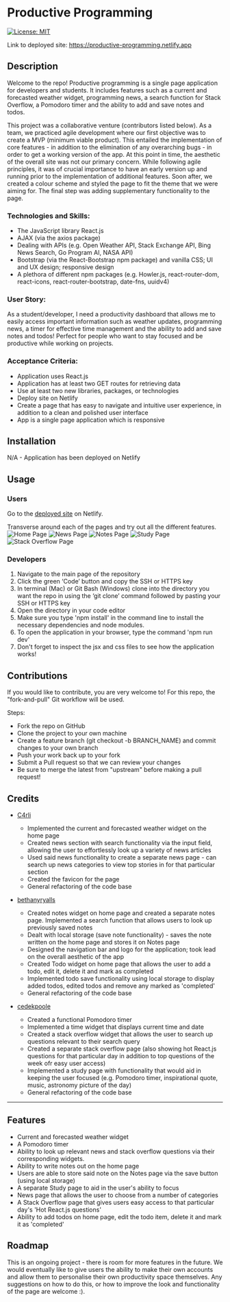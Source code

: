 # Productive Programming

[![License: MIT](https://img.shields.io/badge/License-MIT-yellow.svg)](https://opensource.org/licenses/MIT)

Link to deployed site: https://productive-programming.netlify.app 

## Description 
Welcome to the repo!  Productive programming is a single page application for developers and students. It includes features such as a current and forecasted weather widget, programming news, a search function for Stack Overflow, a Pomodoro timer and the ability to add and save notes and todos. 


This project was a collaborative venture (contributors listed below). As a team, we practiced agile development where our first objective was to create a MVP (minimum viable product). This entailed the implementation of core features - in addition to the elimination of any overarching bugs - in order to get a working version of the app. At this point in time, the aesthetic of the overall site was not our primary concern. While following agile principles, it was of crucial importance to have an early version up and running prior to the implementation of additional features. Soon after, we created a colour scheme and styled the page to fit the theme that we were aiming for. The final step was adding supplementary functionality to the page.

### Technologies and Skills:
- The JavaScript library React.js
- AJAX (via the axios package)
- Dealing with APIs (e.g. Open Weather API, Stack Exchange API, Bing News Search, Go Program AI, NASA API)
- Bootstrap (via the React-Bootstrap npm package) and vanilla CSS; UI and UX design; responsive design
- A plethora of different npm packages (e.g. Howler.js, react-router-dom, react-icons, react-router-bootstrap, date-fns, uuidv4)


### User Story: 

As a student/developer, I need a productivity dashboard that allows me to easily access important information such as weather updates, programming news, a timer for effective time management and the ability to add and save notes and todos!
Perfect for people who want to stay focused and be productive while working on projects. 

### Acceptance Criteria: 
- Application uses React.js
- Application has at least two GET routes for retrieving data 
- Use at least two new libraries, packages, or technologies
- Deploy site on Netlify 
- Create a page that has easy to navigate and intuitive user experience, in addition to a clean and polished user interface 
- App is a single page application which is responsive 


## Installation 

N/A - Application has been deployed on Netlify

## Usage

### Users
Go to the [deployed site](https://productive-programming.netlify.app) on Netlify. 

Transverse around each of the pages and try out all the different features. 
![Home Page](./src/assets/images/homepage.png)
![News Page](./src/assets/images/newspage.png)
![Notes Page](./src/assets/images/notespage.png)
![Study Page](./src/assets/images/studypage.png)
![Stack Overflow Page](./src/assets/images/stackoverflowpage.png)

### Developers
1. Navigate to the main page of the repository
2. Click the green ‘Code’ button and copy the SSH or HTTPS key
3. In terminal (Mac) or Git Bash (Windows) clone into the directory you want the repo in using the ‘git clone’ command followed by pasting your SSH or HTTPS key
4. Open the directory in your code editor
5. Make sure you type 'npm install' in the command line to install the necessary dependencies and node modules. 
6. To open the application in your browser, type the command 'npm run dev' 
7. Don't forget to inspect the jsx and css files to see how the application works!

## Contributions 

If you would like to contribute, you are very welcome to! For this repo, the "fork-and-pull" Git workflow will be used.

Steps:

- Fork the repo on GitHub
- Clone the project to your own machine
- Create a feature branch (git checkout -b BRANCH_NAME) and commit changes to your own branch
- Push your work back up to your fork
- Submit a Pull request so that we can review your changes
- Be sure to merge the latest from "upstream" before making a pull request!

## Credits 

- [C4rli](https://github.com/c4rli)
    - Implemented the current and forecasted weather widget on the home page
    - Created news section with search functionality via the input field, allowing the user to effortlessly look up a variety of news articles 
    - Used said news functionality to create a separate news page - can search up news categories to view top stories in for that particular section
    - Created the favicon for the page
    - General refactoring of the code base

- [bethanyryalls](https://github.com/bethanyryalls)
    - Created notes widget on home page and created a separate notes page. Implemented a search function that allows users to look up previously saved notes
    - Dealt with local storage (save note functionality) - saves the note written on the home page and stores it on Notes page 
    - Designed the navigation bar and logo for the application; took lead on the overall aesthetic of the app
    - Created Todo widget on home page that allows the user to add a todo, edit it, delete it and mark as completed
    - Implemented todo save functionality using local storage to display added todos, edited todos and remove any marked as 'completed'
    - General refactoring of the code base

- [cedekpoole](https://github.com/cedekpoole)
    - Created a functional Pomodoro timer
    - Implemented a time widget that displays current time and date
    - Created a stack overflow widget that allows the user to search up questions relevant to their search query
    - Created a separate stack overflow page (also showing hot React.js questions for that particular day in addition to top questions of the week ofr easy user access)
    - Implemented a study page with functionality that would aid in keeping the user focused (e.g. Pomodoro timer, inspirational quote, music, astronomy picture of the day)
    - General refactoring of the code base

---
## Features 

- Current and forecasted weather widget
- A Pomodoro timer
- Ability to look up relevant news and stack overflow questions via their corresponding widgets. 
- Ability to write notes out on the home page 
- Users are able to store said note on the Notes page via the save button (using local storage)
- A separate Study page to aid in the user's ability to focus 
- News page that allows the user to choose from a number of categories
- A Stack Overflow page that gives users easy access to that particular day's 'Hot React.js questions'
- Ability to add todos on home page, edit the todo item, delete it and mark it as 'completed'

## Roadmap
This is an ongoing project - there is room for more features in the future. We would eventually like to give users the ability to make their own accounts and allow them to personalise their own productivity space themselves. Any suggestions on how to do this, or how to improve the look and functionality of the page are welcome :). 

